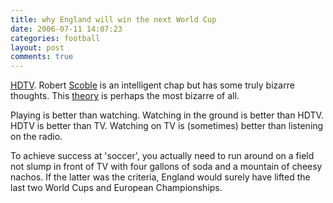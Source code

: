 ```yaml
---
title: why England will win the next World Cup
date: 2006-07-11 14:07:23
categories: football
layout: post
comments: true
---
```

[HDTV](http://news.yahoo.com/s/nm/20060710/tc_nm/japan_matsushita_dc).
Robert [Scoble](http://scobleizer.wordpress.com/) is an intelligent chap
but has some truly bizarre thoughts. This
[theory](http://scobleizer.wordpress.com/2006/07/09/hdtv-will-make-soccer-a-lot-more-popular-in-america/)
is perhaps the most bizarre of all.

Playing is better than watching. Watching in the ground is better than
HDTV. HDTV is better than TV. Watching on TV is (sometimes) better than
listening on the radio.

To achieve success at 'soccer', you actually need to run around on a
field not slump in front of TV with four gallons of soda and a mountain
of cheesy nachos. If the latter was the criteria, England would surely
have lifted the last two World Cups and European Championships.
